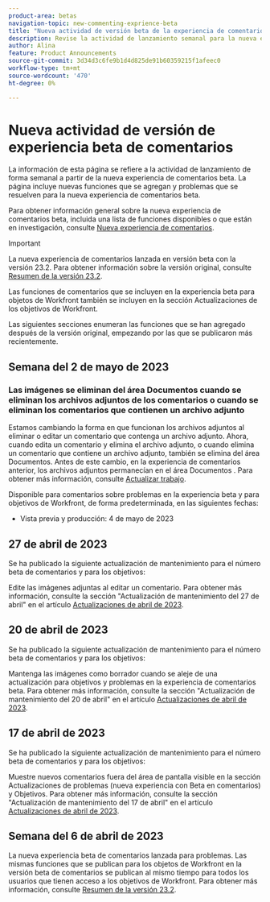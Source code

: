 ```yaml
---
product-area: betas
navigation-topic: new-commenting-exprience-beta
title: "Nueva actividad de versión beta de la experiencia de comentarios"
description: Revise la actividad de lanzamiento semanal para la nueva experiencia Beta de comentarios de Adobe Workfront.
author: Alina
feature: Product Announcements
source-git-commit: 3d34d3c6fe9b1d4d825de91b60359215f1afeec0
workflow-type: tm+mt
source-wordcount: '470'
ht-degree: 0%

---
```



# Nueva actividad de versión de experiencia beta de comentarios

La información de esta página se refiere a la actividad de lanzamiento de forma semanal a partir de la nueva experiencia de comentarios beta. La página incluye nuevas funciones que se agregan y problemas que se resuelven para la nueva experiencia de comentarios beta.

Para obtener información general sobre la nueva experiencia de comentarios beta, incluida una lista de funciones disponibles o que están en investigación, consulte [Nueva experiencia de comentarios](../new-commenting-experience-beta/unified-commenting-experience.md).

>[!IMPORTANT]
>
>La nueva experiencia de comentarios lanzada en versión beta con la versión 23.2. Para obtener información sobre la versión original, consulte [Resumen de la versión 23.2](../../product-releases/23.2-release-activity/23-2-release-overview.md).
>
>Las funciones de comentarios que se incluyen en la experiencia beta para objetos de Workfront también se incluyen en la sección Actualizaciones de los objetivos de Workfront.

Las siguientes secciones enumeran las funciones que se han agregado después de la versión original, empezando por las que se publicaron más recientemente.

## Semana del 2 de mayo de 2023

### Las imágenes se eliminan del área Documentos cuando se eliminan los archivos adjuntos de los comentarios o cuando se eliminan los comentarios que contienen un archivo adjunto

Estamos cambiando la forma en que funcionan los archivos adjuntos al eliminar o editar un comentario que contenga un archivo adjunto. Ahora, cuando edita un comentario y elimina el archivo adjunto, o cuando elimina un comentario que contiene un archivo adjunto, también se elimina del área Documentos. Antes de este cambio, en la experiencia de comentarios anterior, los archivos adjuntos permanecían en el área Documentos . Para obtener más información, consulte [Actualizar trabajo](../../../workfront-basics/updating-work-items-and-viewing-updates/update-work.md).

Disponible para comentarios sobre problemas en la experiencia beta y para objetivos de Workfront, de forma predeterminada, en las siguientes fechas:

* Vista previa y producción: 4 de mayo de 2023


## 27 de abril de 2023

Se ha publicado la siguiente actualización de mantenimiento para el número beta de comentarios y para los objetivos:

Edite las imágenes adjuntas al editar un comentario. Para obtener más información, consulte la sección &quot;Actualización de mantenimiento del 27 de abril&quot; en el artículo <a href="https://experienceleague.adobe.com/docs/workfront-known-issues/releases/current-updates.html?lang=en#updates-in-april-2023">Actualizaciones de abril de 2023</a>.

## 20 de abril de 2023

Se ha publicado la siguiente actualización de mantenimiento para el número beta de comentarios y para los objetivos:

Mantenga las imágenes como borrador cuando se aleje de una actualización para objetivos y problemas en la experiencia de comentarios beta. Para obtener más información, consulte la sección &quot;Actualización de mantenimiento del 20 de abril&quot; en el artículo <a href="https://experienceleague.adobe.com/docs/workfront-known-issues/releases/current-updates.html?lang=en#updates-in-april-2023">Actualizaciones de abril de 2023</a>.

## 17 de abril de 2023

Se ha publicado la siguiente actualización de mantenimiento para el número beta de comentarios y para los objetivos:

Muestre nuevos comentarios fuera del área de pantalla visible en la sección Actualizaciones de problemas (nueva experiencia con Beta en comentarios) y Objetivos. Para obtener más información, consulte la sección &quot;Actualización de mantenimiento del 17 de abril&quot; en el artículo  <a href="https://experienceleague.adobe.com/docs/workfront-known-issues/releases/current-updates.html?lang=en#updates-in-april-2023">Actualizaciones de abril de 2023</a>.


## Semana del 6 de abril de 2023

La nueva experiencia beta de comentarios lanzada para problemas.
Las mismas funciones que se publican para los objetos de Workfront en la versión beta de comentarios se publican al mismo tiempo para todos los usuarios que tienen acceso a los objetivos de Workfront. Para obtener más información, consulte [Resumen de la versión 23.2](../../product-releases/23.2-release-activity/23-2-release-overview.md).